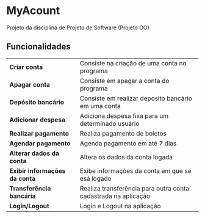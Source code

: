 # MyAcount
Projeto da disciplina de Projeto de Software (Projeto OO)
<h2>Funcionalidades</h2>
<table>
  <tr>
    <td><b>Criar conta</b></td>
    <td>Consiste na criação de uma conta no programa</td>
  </tr>
  <tr>
    <td><b>Apagar conta</b></td>
    <td>Consiste em apagar a conta do programa</td>
  </tr>
  <tr>
    <td><b>Depósito bancário</b></td>
    <td>Consiste em realizar deposito bancário em uma conta</td>
  </tr>
  <tr>
    <td><b>Adicionar despesa</b></td>
    <td>Adiciona despesa fixa para um determinado usuário</td>
  </tr>
  <tr>
    <td><b>Realizar pagamento</b></td>
    <td>Realiza pagamento de boletos</td>
  </tr>
  <tr>
    <td><b>Agendar pagamento</b></td>
    <td>Agenda pagamento em até 7 dias</td>
  </tr>
  <tr>
    <td><b>Alterar dados da conta</b></td>
    <td>Altera os dados da conta logada</td>
  </tr>
  <tr>
    <td><b>Exibir informações da conta</b></td>
    <td>Exibe informações da conta em que se esá logado</td>
  </tr>
  <tr>
    <td><b>Transferência bancária</b></td>
    <td>Realiza transferência para outra conta cadastrada na aplicação</td>
  </tr>
  <tr>
    <td><b>Login/Logout</b></td>
    <td>Login e Logout na aplicação</td>
  </tr>
